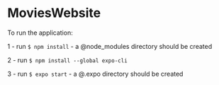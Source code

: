 # MoviesWebsite

To run the application:

1 - run `$ npm install`
				- a @node_modules directory should be created

2 - run `$ npm install --global expo-cli` 
	
3 - run `$ expo start`	 - a @.expo directory should be created
	
	     


